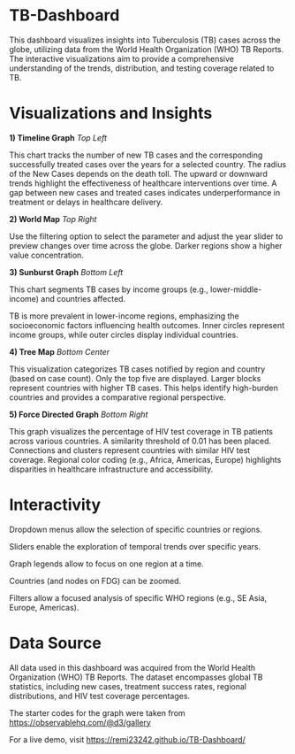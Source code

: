 # TB-Dashboard

This dashboard visualizes insights into Tuberculosis (TB) cases across the globe, utilizing data from the World Health Organization (WHO) TB Reports. The interactive visualizations aim to provide a comprehensive understanding of the trends, distribution, and testing coverage related to TB. 

# Visualizations and Insights
**1) Timeline Graph** _Top Left_

This chart tracks the number of new TB cases and the corresponding successfully treated cases over the years for a selected country. The radius of the New Cases depends on the death toll. The upward or downward trends highlight the effectiveness of healthcare interventions over time. A gap between new cases and treated cases indicates underperformance in treatment or delays in healthcare delivery.

**2) World Map** _Top Right_

Use the filtering option to select the parameter and adjust the year slider to preview changes over time across the globe. Darker regions show a higher value concentration. 

**3) Sunburst Graph** _Bottom Left_

This chart segments TB cases by income groups (e.g., lower-middle-income) and countries affected.

TB is more prevalent in lower-income regions, emphasizing the socioeconomic factors influencing health outcomes.
Inner circles represent income groups, while outer circles display individual countries.

**4) Tree Map** _Bottom Center_

This visualization categorizes TB cases notified by region and country (based on case count). Only the top five are displayed.
Larger blocks represent countries with higher TB cases.
This helps identify high-burden countries and provides a comparative regional perspective.

**5) Force Directed Graph** _Bottom Right_

This graph visualizes the percentage of HIV test coverage in TB patients across various countries. A similarity threshold of 0.01 has been placed. 
Connections and clusters represent countries with similar HIV test coverage.
Regional color coding (e.g., Africa, Americas, Europe) highlights disparities in healthcare infrastructure and accessibility.

# Interactivity

Dropdown menus allow the selection of specific countries or regions.

Sliders enable the exploration of temporal trends over specific years.

Graph legends allow to focus on one region at a time.

Countries (and nodes on FDG) can be zoomed.

Filters allow a focused analysis of specific WHO regions (e.g., SE Asia, Europe, Americas).

# Data Source
All data used in this dashboard was acquired from the World Health Organization (WHO) TB Reports. The dataset encompasses global TB statistics, including new cases, treatment success rates, regional distributions, and HIV test coverage percentages.

The starter codes for the graph were taken from https://observablehq.com/@d3/gallery

For a live demo, visit https://remi23242.github.io/TB-Dashboard/


